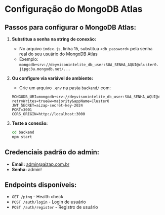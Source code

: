 # Configuração do MongoDB Atlas

## Passos para configurar o MongoDB Atlas:

1. **Substitua a senha na string de conexão:**
   - No arquivo `index.js`, linha 15, substitua `<db_password>` pela senha real do seu usuário do MongoDB Atlas
   - Exemplo: `mongodb+srv://deyvisonintelite_db_user:SUA_SENHA_AQUI@cluster0.jipgc3u.mongodb.net/...`

2. **Ou configure via variável de ambiente:**
   - Crie um arquivo `.env` na pasta `backend/` com:
   ```
   MONGODB_URI=mongodb+srv://deyvisonintelite_db_user:SUA_SENHA_AQUI@cluster0.jipgc3u.mongodb.net/?retryWrites=true&w=majority&appName=Cluster0
   JWT_SECRET=aizap-secret-key-2024
   PORT=3001
   CORS_ORIGIN=http://localhost:3000
   ```

3. **Teste a conexão:**
   ```bash
   cd backend
   npm start
   ```

## Credenciais padrão do admin:
- **Email:** admin@aizap.com.br
- **Senha:** admin!

## Endpoints disponíveis:
- `GET /ping` - Health check
- `POST /auth/login` - Login de usuário
- `POST /auth/register` - Registro de usuário
